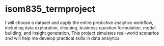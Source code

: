 # isom835_termproject
I will choose a dataset and apply the entire predictive analytics workflow, including data exploration, cleaning, business question formulation, model building, and insight generation. This project simulates real-world scenarios and will help me develop practical skills in data analytics.
